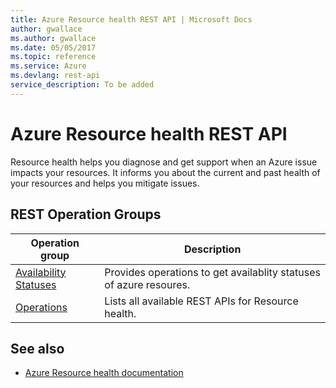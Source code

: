 ```yaml
---
title: Azure Resource health REST API | Microsoft Docs
author: gwallace
ms.author: gwallace
ms.date: 05/05/2017
ms.topic: reference
ms.service: Azure
ms.devlang: rest-api
service_description: To be added
---
```


# Azure Resource health REST API

Resource health helps you diagnose and get support when an Azure issue impacts your resources. It informs you about the current and past health of your resources and helps you mitigate issues.

## REST Operation Groups 

| Operation group | Description                                                        |
|---------------------------|--------------------------------------------------------------------|
| [Availability Statuses](xref:management.azure.com.resourcehealth.availabilitystatuses) | Provides operations to get availablity statuses of azure resoures. |
| [Operations](xref:management.azure.com.resourcehealth.operations)  | Lists all available REST APIs for Resource health. |


## See also

- [Azure Resource health documentation](https://docs.microsoft.com/azure/resource-health/)

